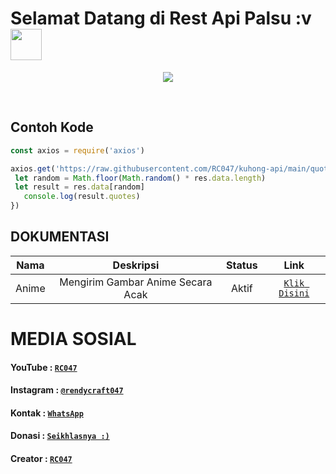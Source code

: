 # Selamat Datang di Rest Api Palsu :v <br><img src="https://github.com/TheDudeThatCode/TheDudeThatCode/blob/master/Assets/Hi.gif" width="50px">
<p align="center">
<a href="https://github.com/RC047"><img src="https://raw.githubusercontent.com/RC047/kuhong-api/main/pp.png"></a>
</p>
<br>


## Contoh Kode

```js
const axios = require('axios')

axios.get('https://raw.githubusercontent.com/RC047/kuhong-api/main/quotes.js').then((res) => {
 let random = Math.floor(Math.random() * res.data.length)
 let result = res.data[random]
   console.log(result.quotes)
})
```


## DOKUMENTASI

| Nama | Deskripsi | Status | Link |
| :-----------------: | :-----------------: | :-------: | :-------: |
| Anime | Mengirim Gambar Anime Secara Acak | Aktif | [`Klik Disini`](https://jstrieb.github.io/link-lock/#eyJ2IjoiMC4wLjEiLCJlIjoiNnBhRW5GRWxHQ1BNcjBqcUFEbFhKdGVHdU1PWWRVL1RYZ21lcjZTNkhvOExsMWlnZU9hc1l3SEVQVEhSRFF5TUltbXNlTXkzV0lvcHd2MGpTNGFncWNMTzZzWWdDcWhJb0c1Ti9EQ1ZsRTVhYkRpUGNZbWJNOUJhWWxuYmkremxzY3N0bmgzdWRMU0ZGc1FxSUxoRFdhWjA2emhrNUM2alVGVDhSclkzSitaeU1BPT0iLCJoIjoiU2lsYWhrYW4gTWFzdWthbiBBcGlrZXltdSBEaXNpbmkgOikiLCJpIjoiVjdPUEdDc1k1Z3Yvem5OcyJ9)


# MEDIA SOSIAL

#### YouTube : [`RC047`](https://www.youtube.com/c/RC047)
#### Instagram : [`@rendycraft047`](https://www.instagram.com/rendycraft047)
#### Kontak : [`WhatsApp`](https://wa.me/62895337278647)
#### Donasi : [`Seikhlasnya :)`](https://saweria.co/RC047)
#### Creator : [`RC047`](https://Github.com/RC047)
